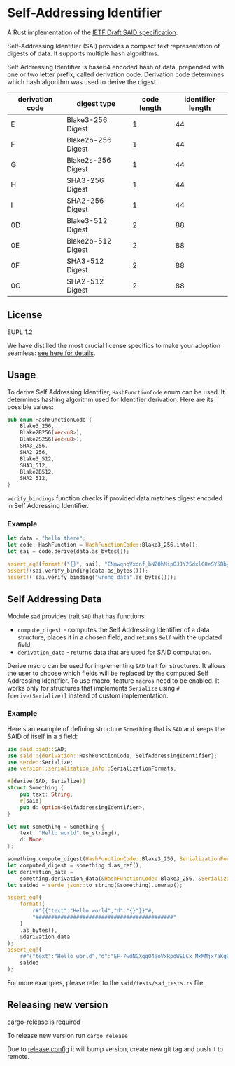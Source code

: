 # Self-Addressing Identifier

A Rust implementation of the [IETF Draft SAID specification](https://weboftrust.github.io/ietf-said/draft-ssmith-said.html).

Self-Addressing Identifier (SAI) provides a compact text representation of digests of data.
It supports multiple hash algorithms.

Self Addressing Identifier is base64 encoded hash of data, prepended with
one or two letter prefix, called derivation code. Derivation code determines
which hash algorithm was used to derive the digest.

| derivation code| digest type 		| code length 	| identifier length	|
|---------------|-------------------|---------------|-------------------|
| E				| Blake3-256 Digest | 1				| 44 				|
| F 			| Blake2b-256 Digest| 1				| 44				|
| G				| Blake2s-256 Digest| 1				| 44				|
| H				| SHA3-256 Digest 	| 1				| 44				|
| I				| SHA2-256 Digest	| 1				| 44				|
| 0D			| Blake3-512 Digest | 2				| 88				|
| 0E			| Blake2b-512 Digest| 2				| 88				|
| 0F			| SHA3-512 Digest 	| 2				| 88				|
| 0G			| SHA2-512 Digest	| 2				| 88				|

## License

EUPL 1.2 

We have distilled the most crucial license specifics to make your adoption seamless: [see here for details](https://github.com/THCLab/licensing).

## Usage

To derive Self Addressing Identifier, `HashFunctionCode` enum can be used. It
determines hashing algorithm used for Identifier derivation. Here are its
possible values:

```rust
pub enum HashFunctionCode {
    Blake3_256,
    Blake2B256(Vec<u8>),
    Blake2S256(Vec<u8>),
    SHA3_256,
    SHA2_256,
    Blake3_512,
    SHA3_512,
    Blake2B512,
    SHA2_512,
}
```

`verify_bindings` function checks if provided data matches digest encoded in Self Addressing Identifier.

### Example
```rust
let data = "hello there";
let code: HashFunction = HashFunctionCode::Blake3_256.into();
let sai = code.derive(data.as_bytes());

assert_eq!(format!("{}", sai), "ENmwqnqVxonf_bNZ0hMipOJJY25dxlC8eSY5BbyMCfLJ");
assert!(sai.verify_binding(data.as_bytes()));
assert!(!sai.verify_binding("wrong data".as_bytes()));
```

## Self Addressing Data

Module `sad` provides trait `SAD` that has functions:
- `compute_digest` - computes the Self Addressing Identifier of a data structure, places it in a chosen field, and returns `Self` with the updated field,
- `derivation_data` - returns data that are used for SAID computation.

Derive macro can be used for implementing `SAD` trait for structures. It allows the user to choose which fields will be replaced by the computed Self Addressing Identifier.
To use macro, feature `macros` need to be enabled. It works only for structures that implements `Serialize` using `#[derive(Serialize)]` instead of custom implementation.
### Example
Here's an example of defining structure `Something` that is `SAD` and keeps the SAID of itself in a `d` field:

```rust
use said::sad::SAD;
use said::{derivation::HashFunctionCode, SelfAddressingIdentifier};
use serde::Serialize;
use version::serialization_info::SerializationFormats;

#[derive(SAD, Serialize)]
struct Something {
    pub text: String,
    #[said]
    pub d: Option<SelfAddressingIdentifier>,
}

let mut something = Something {
    text: "Hello world".to_string(),
    d: None,
};

something.compute_digest(HashFunctionCode::Blake3_256, SerializationFormats::JSON);
let computed_digest = something.d.as_ref();
let derivation_data =
    something.derivation_data(&HashFunctionCode::Blake3_256, &SerializationFormats::JSON);
let saided = serde_json::to_string(&something).unwrap();

assert_eq!(
    format!(
        r#"{{"text":"Hello world","d":"{}"}}"#,
        "############################################"
    )
    .as_bytes(),
    &derivation_data
);
assert_eq!(
    r#"{"text":"Hello world","d":"EF-7wdNGXqgO4aoVxRpdWELCx_MkMMjx7aKg9sqzjKwI"}"#,
    saided
);
```
For more examples, please refer to the `said/tests/sad_tests.rs` file.

## Releasing new version
[cargo-release](https://github.com/crate-ci/cargo-release) is required

To release new version run `cargo release`

Due to [release config](./release.toml) it will bump version, create new git tag
and push it to remote.
